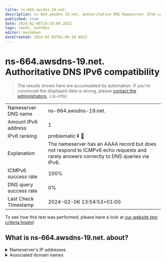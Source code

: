 ```yaml
---
title: ns-664.awsdns-19.net.
description: ns-664.awsdns-19.net. Authoritative DNS Nameserver IPv6 compatibility
published: true
date: 2024-02-06T14:19:09.201Z
tags: rank5, authdns
editor: markdown
dateCreated: 2024-02-03T01:06:10.992Z
---
```


# ns-664.awsdns-19.net. Authoritative DNS IPv6 compatibility

> The results shown here are accumulated by automation. If you're convinced the displayed data is wrong, please [contact the administrators](/howto/chat). 
{.is-info}




|   |   |
| - | - |
| Nameserver DNS name | ns-664.awsdns-19.net.
| Amount IPv6 address | 1
| IPv6 ranking | problematic :arrow_double_down: [🔗](/howto/ranking) |
| Explanation | The nameserver has an AAAA record but does not respond to ICMPv6 echo requests and rarely answers correctly to DNS queries via IPv6. |
| ICMPv6 success rate | 100%|
| DNS query success rate | 0% |
| Last Check Timestamp | 2024-02-06 13:54:53+01:00 |

To see how this test was performed, please have a look at [our website test criteria howto](/howto/testcriteria/authdns)!


## What is ns-664.awsdns-19.net. about?




<details>
<summary>Nameserver's IP addresses</summary>

2600:9000:5302:9800::1

</details>



<details>
<summary>Associated domain names</summary>

www.twitch.tv

</details>
